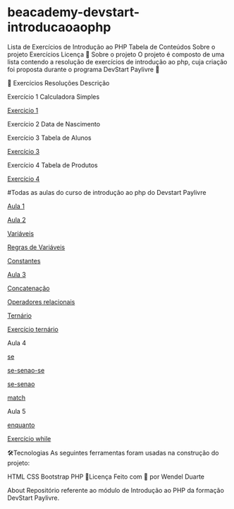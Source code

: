 # beacademy-devstart-introducaoaophp


Lista de Exercícios de Introdução ao PHP
Tabela de Conteúdos
Sobre o projeto
Exercícios
Licença
📃 Sobre o projeto
O projeto é composto de uma lista contendo a resolução de exercícios de introdução ao php, cuja criação foi proposta durante o programa DevStart Paylivre 🚀

🎯 Exercícios
Resoluções	Descrição

Exercício 1	Calculadora Simples

[Exercicio 1](./aula2.php)

Exercício 2	Data de Nascimento

Exercício 3	Tabela de Alunos

[Exercício 3](https://github.com/Wendeldev87/beacademy-devstart-introducaoaophp/blob/beacademy-devstart-gitegithub/alunos.php)

Exercício 4	Tabela de Produtos

[Exercício 4](https://github.com/Wendeldev87/beacademy-devstart-introducaoaophp/blob/beacademy-devstart-gitegithub/produtos.php)

#Todas as aulas do curso de introdução ao php do Devstart Paylivre


[Aula 1](https://github.com/Wendeldev87/beacademy-devstart-introducaoaophp/blob/b581f63743f4e48b2fc0bbe7b922af3a13b91f32/index.php)

[Aula 2](https://github.com/Wendeldev87/beacademy-devstart-introducaoaophp/blob/53eac4c9897145146d23314ddb42a9e070276c52/aula2.php)

[Variáveis](https://github.com/Wendeldev87/beacademy-devstart-introducaoaophp/blob/2e322760a4975635e6516c2bdb266bb19a814b1c/variav%C3%A9isphp.txt)

[Regras de Variáveis](https://github.com/Wendeldev87/beacademy-devstart-introducaoaophp/blob/8f91df9a27cf9e0459da19b573f4a87e71d71b90/regrasdevariaveis.txt)

[Constantes](https://github.com/Wendeldev87/beacademy-devstart-introducaoaophp/blob/8f91df9a27cf9e0459da19b573f4a87e71d71b90/constantes.txt)

[Aula 3](https://github.com/Wendeldev87/beacademy-devstart-introducaoaophp/blob/fc8a350e2aed22e6b045c354ee5dbc086ea77ef7/index.txt)

[Concatenação](https://github.com/Wendeldev87/beacademy-devstart-introducaoaophp/blob/dcf69fb6d1ee5e82c00ca3d7892638f033bbe3b3/concat.txt)

[Operadores relacionais](https://github.com/Wendeldev87/beacademy-devstart-introducaoaophp/blob/a08077b146f3b6c7a9252a1a70bb426814e451cf/operadoresrelacionais.txt)

[Ternário](https://github.com/Wendeldev87/beacademy-devstart-introducaoaophp/blob/9abd7183bda50746c79d2562e798f24159b3c50d/ternario.txt)

[Exercício ternário](https://github.com/Wendeldev87/beacademy-devstart-introducaoaophp/blob/9abd7183bda50746c79d2562e798f24159b3c50d/ternario.php)

Aula 4

[se](https://github.com/Wendeldev87/beacademy-devstart-introducaoaophp/blob/861d51ff76c9d170b7698fdf4c21b60aa662dd39/se.php)

[se-senao-se](https://github.com/Wendeldev87/beacademy-devstart-introducaoaophp/blob/861d51ff76c9d170b7698fdf4c21b60aa662dd39/se-senao-se.php)

[se-senao](https://github.com/Wendeldev87/beacademy-devstart-introducaoaophp/blob/861d51ff76c9d170b7698fdf4c21b60aa662dd39/se-senao.php)

[match](https://github.com/Wendeldev87/beacademy-devstart-introducaoaophp/blob/2b64e9a1c292b39f008d0aac882d309b25ef0d60/match.php)

Aula 5

[enquanto](https://github.com/Wendeldev87/beacademy-devstart-introducaoaophp/blob/e459d0046d40b4cb2fe2caca47ec0ebc6c35b6db/enquanto.php)

[Exercício while](https://github.com/Wendeldev87/beacademy-devstart-introducaoaophp/blob/0e57bfdc4ec592886d3851cfc662de5918f5f55c/exerc%C3%ADcio-while.php)

🛠️Tecnologias
As seguintes ferramentas foram usadas na construção do projeto:

HTML
CSS
Bootstrap
PHP
📝Licença
Feito com 💙 por Wendel Duarte

About
Repositório referente ao módulo de Introdução ao PHP da formação DevStart Paylivre.

